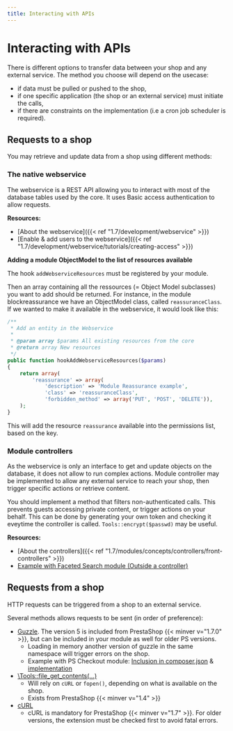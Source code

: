 ```yaml
---
title: Interacting with APIs
---
```


Interacting with APIs
=====================

There is different options to transfer data between your shop and any external service.
The method you choose will depend on the usecase:

* if data must be pulled or pushed to the shop,
* if one specific application (the shop or an external service) must initiate the calls,
* if there are constraints on the implementation (i.e a cron job scheduler is required).

## Requests to a shop

You may retrieve and update data from a shop using different methods:

### The native webservice

The webservice is a REST API allowing you to interact with most of the database tables used by the core.
It uses Basic access authentication to allow requests.

**Resources:**

* [About the webservice]({{< ref "1.7/development/webservice" >}})
* [Enable & add users to the webservice]({{< ref "1.7/development/webservice/tutorials/creating-access" >}})

**Adding a module ObjectModel to the list of resources available**

The hook `addWebserviceResources` must be registered by your module.

Then an array containing all the ressources (= Object Model subclasses) you want to add should be returned.
For instance, in the module blockreassurance we have an ObjectModel class, called `reassuranceClass`. If we wanted to make it available in the webservice, it would look like this:

```php
/**
 * Add an entity in the Webservice
 *
 * @param array $params All existing resources from the core
 * @return array New resources
 */
public function hookAddWebserviceResources($params)
{
    return array(
        'reassurance' => array(
            'description' => 'Module Reassurance example',
            'class' => 'reassuranceClass',
            'forbidden_method' => array('PUT', 'POST', 'DELETE')),
    );
}
```

This will add the resource `reassurance` available into the permissions list, based on the key.

### Module controllers 

As the webservice is only an interface to get and update objects on the database, it does not allow to run complex actions.
Module controller may be implemented to allow any external service to reach your shop, then trigger specific actions or retrieve content.

You should implement a method that filters non-authenticated calls. This prevents guests accessing private content, or trigger actions on your behalf.
This can be done by generating your own token and checking it eveytime the controller is called. `Tools::encrypt($passwd)` may be useful.

**Resources:**

* [About the controllers]({{< ref "1.7/modules/concepts/controllers/front-controllers" >}})
* [Example with Faceted Search module (Outside a controller)](https://github.com/PrestaShop/ps_facetedsearch/blob/6f7b97e77b0fca30c0acf74316996cfc82a263a9/ps_facetedsearch-clear-cache.php#L6-L8)


## Requests from a shop

HTTP requests can be triggered from a shop to an external service.

Several methods allows requests to be sent (in order of preference):

* [Guzzle](https://github.com/guzzle/guzzle). The version 5 is included from PrestaShop {{< minver v="1.7.0" >}}, but can be included in your module as well for older PS versions.
  * Loading in memory another version of guzzle in the same namespace will trigger errors on the shop.
  * Example with PS Checkout module: [Inclusion in composer.json](https://github.com/PrestaShopCorp/ps_checkout/blob/578135d8bef2d99b8056ebc0bd709e9a87d661e6/composer.json#L28) & [implementation](https://github.com/PrestaShopCorp/ps_checkout/blob/ef48da09735e6e64b42364a703b5a74d41cd24d9/classes/Api/Payment/Dispute.php)
* [\Tools::file_get_contents(...)](https://github.com/PrestaShop/PrestaShop/blob/a07a569b45ab6afc777f25aba505997004e5f70a/classes/Tools.php#L2212-L2223)
  * Will rely on `cURL` or `fopen()`, depending on what is available on the shop.
  * Exists from PrestaShop {{< minver v="1.4" >}}
* [cURL](https://www.php.net/manual/en/book.curl.php)
  * cURL is mandatory for PrestaShop {{< minver v="1.7" >}}. For older versions, the extension must be checked first to avoid fatal errors.
